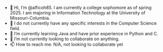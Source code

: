 - 👋 Hi, I’m @alficoh85. I am currently a college sophomore as of spring 2025. I am majoring in Information Technology at the University of Missouri-Columbia.
- 👀 I do not currently have any specific interests in the Computer Science field.
- 🌱 I’m currently learning Java and have prior experience in Python and C.
- 💞️ I’m not currently looking to collaborate on anything.
- 📫 How to reach me: N/A, not looking to collaborate yet

<!---
alficoh85/alficoh85 is a ✨ special ✨ repository because its `README.md` (this file) appears on your GitHub profile.
You can click the Preview link to take a look at your changes.
--->
